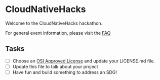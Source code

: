 # CloudNativeHacks

Welcome to the CloudNativeHacks hackathon.

For general event information, please visit the [FAQ](https://events.linuxfoundation.org/kubecon-cloudnativecon-europe/cloudnativehacks-faq)

## Tasks

- [ ] Choose an [OSI Approved License](https://opensource.org/licenses) and update your LICENSE.md file.
- [ ] Update this file to talk about your project
- [ ] Have fun and build something to address an SDG!
